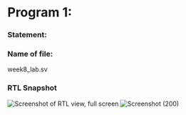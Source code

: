 # Program 1: 
### Statement: 

### Name of file:
week8_lab.sv

### RTL Snapshot
![Screenshot of RTL view, full screen]()
![Screenshot (200)](https://github.com/user-attachments/assets/da9b37b0-df34-467d-8a08-ad0966ac8a6f)
